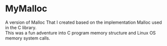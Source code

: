 # MyMalloc
A version of Malloc That I created based on the implementation Malloc used in the C library.  
This was a fun adventure into C program memory structure and Linux OS memory system calls.  

